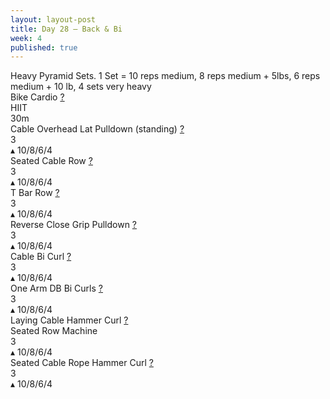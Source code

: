 ```yaml
---
layout: layout-post
title: Day 28 — Back & Bi
week: 4
published: true
---
```


<div class="ex_list">

  <div class="note _padding-bottom">Heavy Pyramid Sets. 1 Set = 10 reps medium, 8 reps medium + 5lbs, 6 reps medium + 10 lb, 4 sets very heavy </div>

  <div class="ex">
    <div class="name">
      Bike Cardio
      <a href="https://www.youtube.com/watch?v=WRylMkvahjM" target="_blank">?</a>
    </div>
    <div class="set">HIIT </div>
    <div class="rep">30m</div>
  </div>

  <div class="ex">
    <div class="name">
      Cable Overhead Lat Pulldown (standing)
      <a href="Cable Overhead " target="_blank">?</a>
    </div>
    <div class="set">3 <br/></div>
    <div class="rep">▴ 10/8/6/4</div>
  </div>

  <div class="ex">
    <div class="name">
      Seated Cable Row
      <a href="https://www.youtube.com/watch?v=wpQEGmAM7l8" target="_blank">?</a>
    </div>
    <div class="set">3 <br/></div>
    <div class="rep">▴ 10/8/6/4</div>
  </div>

  <div class="ex">
    <div class="name">
      T Bar Row
      <a href="https://www.youtube.com/watch?v=j3Igk5nyZE4" target="_blank">?</a>
    </div>
    <div class="set">3 <br/></div>
    <div class="rep">▴ 10/8/6/4</div>
  </div>

  <div class="ex">
    <div class="name">
      Reverse Close Grip Pulldown
      <a href="https://www.youtube.com/watch?v=apzFTbsm7HU&t=12s" target="_blank">?</a>
    </div>
    <div class="set">3 <br/></div>
    <div class="rep">▴ 10/8/6/4</div>
  </div>

  <div class="ex">
    <div class="name">
      Cable Bi Curl
      <a href="https://www.youtube.com/watch?v=kyyP5l8noSY" target="_blank">?</a>
    </div>
    <div class="set">3 <br/></div>
    <div class="rep">▴ 10/8/6/4</div>
  </div>

  <div class="ex">
    <div class="name">
      One Arm DB Bi Curls
      <a href="ttps://www.youtube.com/watch?v=sAq_ocpRh_I" target="_blank">?</a>
    </div>
    <div class="set">3 <br/></div>
    <div class="rep">▴ 10/8/6/4</div>
  </div>

  <div class="ex">
    <div class="name">
      Laying Cable Hammer Curl
      <a href="https://www.youtube.com/watch?v=khyjpRPUEB0" target="_blank">?</a>
     <div class="note">Seated Row Machine</div>
    </div>
    <div class="set">3 <br/></div>
    <div class="rep">▴ 10/8/6/4</div>
  </div>

  <div class="ex">
    <div class="name">
      Seated Cable Rope Hammer Curl
      <a href="https://www.youtube.com/watch?v=rKYlCijFGqc" target="_blank">?</a>
    </div>
    <div class="set">3 <br/></div>
    <div class="rep">▴ 10/8/6/4</div>
  </div>
</div>



